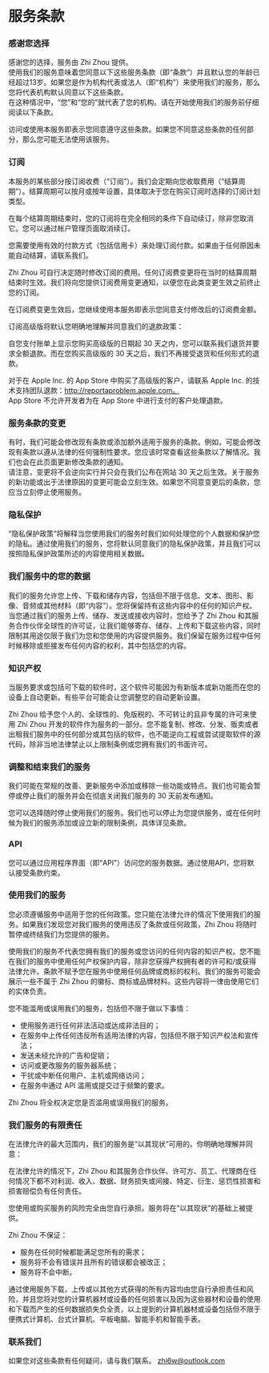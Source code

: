 # 服务条款


### 感谢您选择

感谢您的选择，服务由 Zhi Zhou 提供。  
使用我们的服务意味着您同意以下这些服务条款（即“条款”）并且默认您的年龄已经超过13岁。如果您是作为机构代表或法人（即“机构”）来使用我们的服务，那么您将代表机构默认同意以下这些条款。  
在这种情况中，“您”和“您的”就代表了您的机构。请在开始使用我们的服务前仔细阅读以下条款。

访问或使用本服务即表示您同意遵守这些条款。如果您不同意这些条款的任何部分，那么您可能无法使用该服务。


### 订阅

本服务的某些部分按订阅收费（“订阅”）。我们会定期向您收取费用（“结算周期”）。结算周期可以按月或按年设置，具体取决于您在购买订阅时选择的订阅计划类型。

在每个结算周期结束时，您的订阅将在完全相同的条件下自动续订，除非您取消它。您可以通过帐户管理页面取消续订。

您需要使用有效的付款方式（包括信用卡）来处理订阅付款。如果由于任何原因未能自动结算，请联系我们。

Zhi Zhou 可自行决定随时修改订阅的费用。任何订阅费变更将在当时的结算周期结束时生效。我们将向您提供订阅费用变更通知，以便您在此类变更生效之前终止您的订阅。

在订阅费变更生效后，您继续使用本服务即表示您同意支付修改后的订阅费金额。

订阅高级版将默认您明确地理解并同意我们的退款政策：

自您支付账单上显示您购买高级版的日期起 30 天之内，您可以联系我们退货并要求全额退款。而在您购买高级版的 30 天之后，我们不再接受退货和任何形式的退款。

对于在 Apple Inc. 的 App Store 中购买了高级版的客户，请联系 Apple Inc. 的技术支持团队退款：http://reportaproblem.apple.com。  
App Store 不允许开发者为在 App Store 中进行支付的客户处理退款。


### 服务条款的变更

有时，我们可能会修改现有条款或添加额外适用于服务的条款。例如，可能会修改现有条款以遵从法律的任何强制性要求。您应该时常查看这些条款以了解情况。我们也会在此页面更新修改条款的通知。  
请注意，变更将不会逆向实行并只会在我们公布在网站 30 天之后生效。关于服务的新功能或出于法律原因的变更可能会立刻生效。如果您不同意变更后的条款，您应当立刻停止使用服务。


### 隐私保护

“隐私保护政策”将解释当您使用我们的服务时我们如何处理您的个人数据和保护您的隐私。通过使用我们的服务，您将默认同意我们的隐私保护政策，并且我们可以按照隐私保护政策所述的内容使用相关数据。


### 我们服务中的您的数据

我们的服务允许您上传、下载和储存内容，包括但不限于信息、文本、图形、影像、音频或其他材料（即“内容”）。您将保留持有这些内容中的任何的知识产权。  
当您通过我们的服务上传、储存、发送或接收内容时，您给予了 Zhi Zhou 和其服务合作伙伴全球性的许可证，让我们能够寄存、储存、上传和下载这些内容，同时限制其用途仅限于我们为您和您使用的内容提供服务。我们保留在服务过程中任何时候移除或拒接发布任何内容的权利，其中包括您的内容。


### 知识产权

当服务要求或包括可下载的软件时，这个软件可能因为有新版本或新功能而在您的设备上自动更新。有些平台可能会让您调整您的自动更新设置。

Zhi Zhou 给予您个人的、全球性的、免版税的、不可转让的且非专属的许可来使用 Zhi Zhou 开发的软件作为服务的一部分。您不能复制、修改、分发、贩卖或者出租我们服务中的任何部分或其包括的软件，也不能逆向工程或尝试提取软件的源代码，除非当地法律禁止以上限制条例或您拥有我们的书面许可。


### 调整和结束我们的服务

我们可能在常规的改善、更新服务中添加或移除一些功能或特点。我们也可能会暂停或停止我们的服务并会在彻底关闭我们服务的 30 天前发布通知。

您可以选择随时停止使用我们的服务。我们也可以停止为您提供服务，或在任何时候为我们的服务添加或设立新的限制条例，具体详见条款。


### API

您可以通过应用程序界面（即“API”）访问您的服务数据。通过使用API，您将默认接受条款约束。


### 使用我们的服务

您必须遵循服务中适用于您的任何政策。您只能在法律允许的情况下使用我们的服务。如果我们发现您对我们服务的使用违反了条款或任何政策，Zhi Zhou 将随时暂停或终结我们为您提供的服务。

使用我们的服务不代表您拥有我们的服务或您访问的任何内容的知识产权。您不能在我们的服务中使用任何产权保护内容，除非您获得产权拥有者的许可和/或获得法律允许。条款不赋予您在服务中使用任何品牌或商标的权利。我们的服务可能会展示一些不属于 Zhi Zhou 的徽标、商标或品牌材料。这些内容将一律由使用它们的实体负责。

您不能滥用或误用我们的服务，包括但不限于做以下事情：

* 使用服务进行任何非法活动或达成非法目的；
* 在服务中上传任何违反所有适用法律的内容，包括但不限于知识产权法和宣传法；
* 发送未经允许的广告和促销；
* 访问或更改服务的服务器系统；
* 干扰或中断任何用户、主机或网络访问；
* 在服务中通过 API 滥用或提交过于频繁的要求。

Zhi Zhou 将全权决定您是否滥用或误用我们的服务。


### 我们服务的有限责任

在法律允许的最大范围内，我们的服务是“以其现状”可用的。你明确地理解并同意：

在法律允许的情况下，Zhi Zhou 和其服务合作伙伴、许可方、员工、代理商在任何情况下都不对利润、收入、数据、财务损失或间接、特定、衍生、惩罚性损害和损害赔偿负有任何责任。

您使用或购买服务的风险完全由您自行承担。服务将在“以其现状”的基础上被提供。

Zhi Zhou 不保证：

* 服务在任何时候都能满足您所有的需求；
* 服务将不会有错误并且所有的错误都会被改正；
* 服务将不会中断。

通过使用服务下载，上传或以其他方式获得的所有内容均由您自行承担责任和风险，并且您将对您的计算机器材或设备的任何损害以及因为这些器材和设备的使用和下载而产生的任何数据损失负全责，以上提到的计算机器材或设备包括但不限于便携式计算机、台式计算机、平板电脑、智能手机和智能手表。


### 联系我们

如果您对这些条款有任何疑问，请与我们联系。 zhi6w@outlook.com

